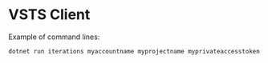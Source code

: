 # VSTS Client

Example of command lines:

```
dotnet run iterations myaccountname myprojectname myprivateaccesstoken
```
